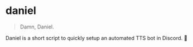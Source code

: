 # daniel
> Damn, Daniel.

Daniel is a short script to quickly setup an automated TTS bot in Discord. :robot:
